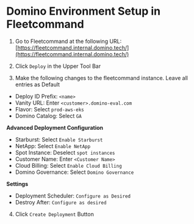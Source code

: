 # Domino Environment Setup in Fleetcommand

1.  Go to Fleetcommand at the following URL: [https://fleetcommand.internal.domino.tech/](https://fleetcommand.internal.domino.tech/)

2.  Click `Deploy` in the Upper Tool Bar

3.  Make the following changes to the fleetcommand instance.  Leave all entries as Default 

  - Deploy ID Prefix:  `<name>`
  - Vanity URL:  Enter `<customer>.domino-eval.com`
  - Flavor: Select `prod-aws-eks`
  - Domino Catalog:  Select `GA`

  **Advanced Deployment Configuration**
  
  - Starburst:  Select `Enable Starburst`
  - NetApp:  Select `Enable NetApp`
  - Spot Instance: Deselect `spot instances`
  - Customer Name:  Enter `<Customer Name>`
  - Cloud Billing:  Select `Enable Cloud Billing`
  - Domino Governance: Select `Domino Governance`

  **Settings**

  - Deployment Scheduler:  `Configure as Desired`
  - Destroy After:  `Configure as desired`

4.  Click `Create Deployment` Button



